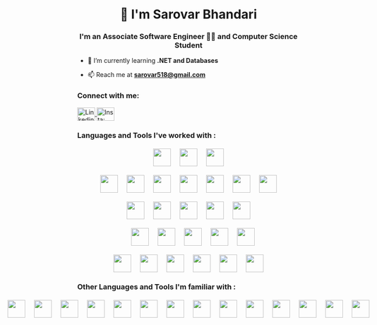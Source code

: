 <h1 align="center">👋 I'm Sarovar Bhandari</h1>
<h3 align="center">I'm an Associate Software Engineer 👨‍💻 and Computer Science Student</h3>

- 🌱 I’m currently learning **.NET and Databases**

- 📫 Reach me at **sarovar518@gmail.com**

<h3 align="left">Connect with me:</h3>
<p align="left">
  <a href="https://www.linkedin.com/in/sarovarbhandari/" target="blank">
    <img align="center" src="https://raw.githubusercontent.com/rahuldkjain/github-profile-readme-generator/master/src/images/icons/Social/linked-in-alt.svg" alt="Linkedin: Sarovar Bhandari" height="30" width="40" />
  </a>
  <a href="https://instagram.com/sarovarrr" target="blank">
    <img align="center" src="https://raw.githubusercontent.com/rahuldkjain/github-profile-readme-generator/master/src/images/icons/Social/instagram.svg" alt="Insta: sarovarrr" height="30" width="40" />
  </a>
</p>

<h3 align="left">Languages and Tools I've worked with :</h3>

<div style="display: flex; gap: 20px; margin-top: 20px; align-items: center; justify-content: center;">
  <img width="40" height="40" src="https://cdn.jsdelivr.net/gh/devicons/devicon@latest/icons/amazonwebservices/amazonwebservices-original-wordmark.svg" />
  <img width="40" height="40" src="https://cdn.jsdelivr.net/gh/devicons/devicon@latest/icons/azure/azure-original.svg" />
  <img width="40" height="40" src="https://cdn.jsdelivr.net/gh/devicons/devicon@latest/icons/azuredevops/azuredevops-original.svg" />
</div>

<div style="display: flex; gap: 20px; margin-top: 20px; margin-bottom: 10px; align-items: center; justify-content: center;">
  <img width="40" height="40" src="https://cdn.jsdelivr.net/gh/devicons/devicon@latest/icons/csharp/csharp-original.svg" />
  <img width="40" height="40" src="https://cdn.jsdelivr.net/gh/devicons/devicon@latest/icons/dot-net/dot-net-original-wordmark.svg" />
  <img width="40" height="40" src="https://cdn.jsdelivr.net/gh/devicons/devicon@latest/icons/dotnetcore/dotnetcore-original.svg" />
  <img width="40" height="40" src="https://cdn.jsdelivr.net/gh/devicons/devicon@latest/icons/azuresqldatabase/azuresqldatabase-original.svg" />
  <img width="40" height="40" src="https://cdn.jsdelivr.net/gh/devicons/devicon@latest/icons/sqldeveloper/sqldeveloper-original.svg">
  <img width="40" height="40" src="https://cdn.jsdelivr.net/gh/devicons/devicon@latest/icons/microsoftsqlserver/microsoftsqlserver-plain-wordmark.svg" />
  <img width="40" height="40" src="https://cdn.jsdelivr.net/gh/devicons/devicon@latest/icons/postgresql/postgresql-original-wordmark.svg" />
          
</div>

<div style="display: flex; gap: 20px; margin-top: 20px; margin-bottom: 10px; align-items: center; justify-content: center;">
  <img width="40" height="40" src="https://cdn.jsdelivr.net/gh/devicons/devicon@latest/icons/blazor/blazor-original.svg" />
  <img width="40" height="40" src="https://cdn.jsdelivr.net/gh/devicons/devicon@latest/icons/javascript/javascript-original.svg" />
  <img width="40" height="40" src="https://cdn.jsdelivr.net/gh/devicons/devicon@latest/icons/nextjs/nextjs-original-wordmark.svg" />
  <img width="40" height="40" src="https://cdn.jsdelivr.net/gh/devicons/devicon@latest/icons/react/react-original-wordmark.svg" />
  <img width="40" height="40" src="https://cdn.jsdelivr.net/gh/devicons/devicon@latest/icons/typescript/typescript-original.svg">
</div>

<div style="display: flex; gap: 20px; margin-top: 20px; margin-bottom: 10px; align-items: center; justify-content: center;">
    <i width="40" height="40" class="devicon-socketio-original-wordmark colored"></i>
    <img width="40" height="40" src="https://cdn.jsdelivr.net/gh/devicons/devicon@latest/icons/apachekafka/apachekafka-original-wordmark.svg" />
      <img width="40" height="40" src="https://cdn.jsdelivr.net/gh/devicons/devicon@latest/icons/grpc/grpc-plain.svg" />
      <img  width="40" height="40" src="https://cdn.jsdelivr.net/gh/devicons/devicon@latest/icons/rabbitmq/rabbitmq-original-wordmark.svg" />
      <img width="40" height="40"  src="https://cdn.jsdelivr.net/gh/devicons/devicon@latest/icons/redis/redis-original-wordmark.svg" />
      <img  width="40" height="40"  src="https://cdn.jsdelivr.net/gh/devicons/devicon@latest/icons/socketio/socketio-original-wordmark.svg" />
    </div>

<div style="display: flex; gap: 20px; margin-top: 20px; margin-bottom: 10px; align-items: center; justify-content: center;">
  <img width="40" height="40" src="https://cdn.jsdelivr.net/gh/devicons/devicon@latest/icons/jira/jira-original-wordmark.svg" />
  <img width="40" height="40" src="https://cdn.jsdelivr.net/gh/devicons/devicon@latest/icons/npm/npm-original-wordmark.svg" />
  <img width="40" height="40" src="https://cdn.jsdelivr.net/gh/devicons/devicon@latest/icons/nuget/nuget-original-wordmark.svg" />
  <img width="40" height="40" src="https://cdn.jsdelivr.net/gh/devicons/devicon@latest/icons/trello/trello-original-wordmark.svg">
  <img width="40" height="40" src="https://cdn.jsdelivr.net/gh/devicons/devicon@latest/icons/bitbucket/bitbucket-original-wordmark.svg" />
  <img width="40" height="40" src="https://cdn.jsdelivr.net/gh/devicons/devicon@latest/icons/postman/postman-original-wordmark.svg" />
</div>


<h3 align="left"> Other Languages and Tools I'm familiar with :</h3>
<div style="display: flex; gap: 20px; margin-top: 20px; margin-bottom: 20px; align-items: center; justify-content: center;">

  <img width="40" height="40" src="https://cdn.jsdelivr.net/gh/devicons/devicon@latest/icons/confluence/confluence-original-wordmark.svg" />
  <img width="40" height="40" src="https://cdn.jsdelivr.net/gh/devicons/devicon@latest/icons/c/c-original.svg" />
  <img width="40" height="40" src="https://cdn.jsdelivr.net/gh/devicons/devicon@latest/icons/cosmosdb/cosmosdb-original.svg" />
  <img width="40" height="40" src="https://cdn.jsdelivr.net/gh/devicons/devicon@latest/icons/cplusplus/cplusplus-original.svg" />
  <img width="40" height="40" src="https://cdn.jsdelivr.net/gh/devicons/devicon@latest/icons/docker/docker-original-wordmark.svg" />
  <img width="40" height="40" src="https://cdn.jsdelivr.net/gh/devicons/devicon@latest/icons/dynamodb/dynamodb-original.svg" />
  <img width="40" height="40" src="https://cdn.jsdelivr.net/gh/devicons/devicon@latest/icons/firebase/firebase-original-wordmark.svg" />
  <img width="40" height="40" src="https://cdn.jsdelivr.net/gh/devicons/devicon@latest/icons/graphql/graphql-plain-wordmark.svg" />
  <img width="40" height="40" src="https://cdn.jsdelivr.net/gh/devicons/devicon@latest/icons/jira/jira-original-wordmark.svg" />        
  <img width="40" height="40" src="https://cdn.jsdelivr.net/gh/devicons/devicon@latest/icons/kubernetes/kubernetes-original-wordmark.svg" />
  <img width="40" height="40" src="https://cdn.jsdelivr.net/gh/devicons/devicon@latest/icons/mongodb/mongodb-original-wordmark.svg" />
  <img width="40" height="40" src="https://cdn.jsdelivr.net/gh/devicons/devicon@latest/icons/oauth/oauth-original.svg" />
  <img width="40" height="40" src="https://cdn.jsdelivr.net/gh/devicons/devicon@latest/icons/python/python-original-wordmark.svg" />
  <img width="40" height="40" src="https://cdn.jsdelivr.net/gh/devicons/devicon@latest/icons/wordpress/wordpress-original.svg" />
</div>
